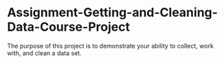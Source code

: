 # Assignment-Getting-and-Cleaning-Data-Course-Project
The purpose of this project is to demonstrate your ability to collect, work with, and clean a data set.
